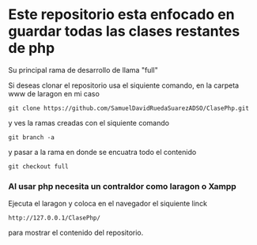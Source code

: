 # Este repositorio esta enfocado en guardar todas las clases restantes de php

Su principal rama de desarrollo de llama "full"

Si deseas clonar el repositorio usa el siquiente comando, en la carpeta www de laragon en mi caso
```
git clone https://github.com/SamuelDavidRuedaSuarezADSO/ClasePhp.git
```

y ves la ramas creadas con el siquiente comando
```
git branch -a
```

y pasar a la rama en donde se encuatra todo el contenido
```
git checkout full
```

### Al usar php necesita un contraldor como laragon o Xampp

Ejecuta el laragon y coloca en el navegador el siquiente linck
```
http://127.0.0.1/ClasePhp/
```

para mostrar el contenido del repositorio.